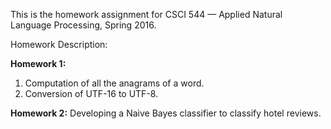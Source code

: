 This is the homework assignment for CSCI 544 — Applied Natural Language Processing, Spring 2016.

Homework Description:

**Homework 1:**
1. Computation of all the anagrams of a word.
2. Conversion of UTF-16 to UTF-8.

**Homework 2:**
Developing a Naive Bayes classifier to classify hotel reviews.